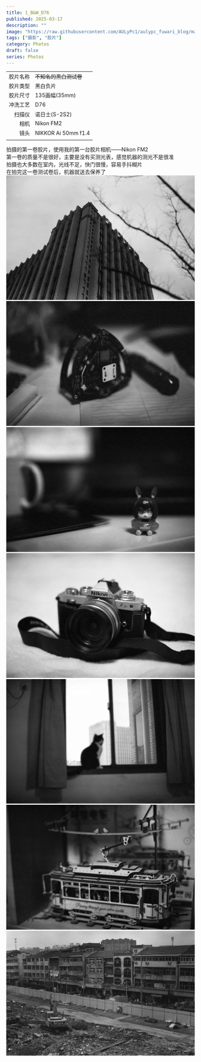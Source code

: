 ```yaml
---
title: 1_B&W_D76
published: 2025-03-17
description: ""
image: "https://raw.githubusercontent.com/AULyPc1/aulypc_fuwari_blog/main/picture/mypic/film/1_B&W_D76/25670021.webp"
tags: ["摄影", "胶片"]
category: Photos
draft: false
series: Photos
---
```


|          |                        |
| -------: | :--------------------- |
| 胶片名称 | ~~不知名的黑白测试卷~~ |
| 胶片类型 | 黑白负片               |
| 胶片尺寸 | 135画幅(35mm)          |
| 冲洗工艺 | D76                    |
|   扫描仪 | 诺日士(S-2S2)          |
|     相机 | Nikon FM2              |
|     镜头 | NIKKOR Ai 50mm f1.4    |
|          |                        |
  
拍摄的第一卷胶片，使用我的第一台胶片相机——Nikon FM2  
第一卷的质量不是很好，主要是没有买测光表，感觉机器的测光不是很准  
拍摄也大多数在室内，光线不足，快门很慢，容易手抖糊片  
在拍完这一卷测试卷后，机器就送去保养了  
<img src="https://raw.githubusercontent.com/AULyPc1/aulypc_fuwari_blog/main/picture/mypic/film/1_B&W_D76/25670002.webp" border=0 loading="lazy">
<img src="https://raw.githubusercontent.com/AULyPc1/aulypc_fuwari_blog/main/picture/mypic/film/1_B&W_D76/25670014.webp" border=0 loading="lazy">
<img src="https://raw.githubusercontent.com/AULyPc1/aulypc_fuwari_blog/main/picture/mypic/film/1_B&W_D76/25670018.webp" border=0 loading="lazy">
<img src="https://raw.githubusercontent.com/AULyPc1/aulypc_fuwari_blog/main/picture/mypic/film/1_B&W_D76/25670021.webp" border=0 loading="lazy">
<img src="https://raw.githubusercontent.com/AULyPc1/aulypc_fuwari_blog/main/picture/mypic/film/1_B&W_D76/25670026.webp" border=0 loading="lazy">
<img src="https://raw.githubusercontent.com/AULyPc1/aulypc_fuwari_blog/main/picture/mypic/film/1_B&W_D76/25670029.webp" border=0 loading="lazy">
<img src="https://raw.githubusercontent.com/AULyPc1/aulypc_fuwari_blog/main/picture/mypic/film/1_B&W_D76/25670033.webp" border=0 loading="lazy">
